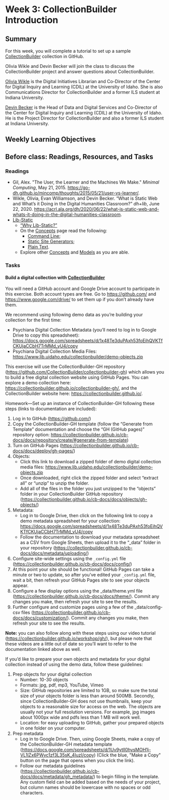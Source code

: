 # Week 3: CollectionBuilder Introduction


## Summary
For this week, you will complete a tutorial to set up a sample [CollectionBuilder](https://collectionbuilder.github.io) collection in GitHub. 

Olivia Wikle and Devin Becker will join the class to discuss the CollectionBuilder project and answer questions about CollectionBuilder. 

[Olivia Wikle](https://cdil.lib.uidaho.edu/people/#profile-olivia-wikle) is the Digital Initiatives Librarian and Co-Director of the Center for Digital Inquiry and Learning (CDIL) at the University of Idaho. She is also Communications Director for CollectionBuilder and a former ILS student at Indiana University.  

[Devin Becker](https://cdil.lib.uidaho.edu/people/#profile-devin-becker) is the Head of Data and Digital Services and Co-Director of the Center for Digital Inquiry and Learning (CDIL) at the University of Idaho. He is the Project Director for CollectionBuilder and also a former ILS student at Indiana University.


## Weekly Learning Objectives


## Before class: Readings, Resources, and Tasks
### Readings
 - Gil, Alex. "The User, the Learner and the Machines We Make." *Minimal Computing*, May 21, 2015. <https://go-dh.github.io/mincomp/thoughts/2015/05/21/user-vs-learner/>.
- Wikle, Olivia, Evan Williamson, and Devin Becker. “What is Static Web and What’s it Doing in the Digital Humanities Classroom?” *dh+lib*, June 22, 2020. <https://acrl.ala.org/dh/2020/06/22/what-is-static-web-and-whats-it-doing-in-the-digital-humanities-classroom>.
- [Lib-Static](https://lib-static.github.io)
	- [“Why Lib-Static?”](https://lib-static.github.io/about/)
	- On the [Concepts](https://lib-static.github.io/concepts/) page read the following:
		- [Command Line](https://lib-static.github.io/concepts/cli/);
		- [Static Site Generators](https://lib-static.github.io/concepts/static-site-generators/);
		- [Plain Text](https://lib-static.github.io/concepts/plaintext/).
	- Explore other [Concepts](https://lib-static.github.io/concepts/) and [Models](https://lib-static.github.io/models/) as you are able.
		
### Tasks

#### Build a digital collection with [CollectionBuilder](https://collectionbuilder.github.io)

You will need a GitHub account and Google Drive account to participate in this exercise. Both account types are free. Go to <https://github.com/> and <https://www.google.com/drive/> to set them up if you don’t already have them.
 
We recommend using following demo data as you’re building your collection for the first time:
- Psychiana Digital Collection Metadata (you’ll need to log in to Google Drive to copy this spreadsheet): <https://docs.google.com/spreadsheets/d/1x48Te3duPAxh53foEihQVKTfCKUjaCCbH7TrMMd_yU4/copy>
- Psychiana Digital Collection Media Files: <https://www.lib.uidaho.edu/collectionbuilder/demo-objects.zip>
 
This exercise will use the CollectionBuilder-GH repository (<https://github.com/CollectionBuilder/collectionbuilder-gh>) which allows you to build a free digital collection website using GitHub Pages. You can explore a demo collection here: <https://collectionbuilder.github.io/collectionbuilder-gh/>, and the CollectionBuilder website here: <https://collectionbuilder.github.io/>.  
 
Homework—Set up an instance of CollectionBuilder-GH following these steps (links to documentation are included):
 
1. Log in to GitHub (<https://github.com/>)
2. Copy the CollectionBuilder-GH template (follow the “Generate from Template” documentation and choose the “GH (GitHub pages)” repository option: <https://collectionbuilder.github.io/cb-docs/docs/repository/create/#generate-from-template>)
3. Turn on GitHub Pages (<https://collectionbuilder.github.io/cb-docs/docs/deploy/gh-pages/>)
4. Objects:
	- Click this link to download a zipped folder of demo digital collection media files: <https://www.lib.uidaho.edu/collectionbuilder/demo-objects.zip>
	- Once downloaded, right click the zipped folder and select “extract all” or “unzip” to unzip the folder.
	- Add all of the files in the folder you just unzipped to the “objects” folder in your CollectionBuilder GitHub repository (https://collectionbuilder.github.io/cb-docs/docs/objects/gh-objects/)
5. Metadata:
	- Log in to Google Drive, then click on the following link to copy a demo metadata spreadsheet for your collection: <https://docs.google.com/spreadsheets/d/1x48Te3duPAxh53foEihQVKTfCKUjaCCbH7TrMMd_yU4/copy>
	- Follow the documentation to download your metadata spreadsheet as a CSV from Google Sheets, then upload it to the “_data” folder in your repository (<https://collectionbuilder.github.io/cb-docs/docs/metadata/uploading/>)
6. Configure site-wide settings using the `_config.yml` file (<https://collectionbuilder.github.io/cb-docs/docs/config/>)
7. At this point your site should be functional! GitHub Pages can take a minute or two to update, so after you’ve edited your `_config.yml` file, wait a bit, then refresh your GitHub Pages site to see your objects appear.
8. Configure a few display options using the _data/theme.yml file (<https://collectionbuilder.github.io/cb-docs/docs/theme/>). Commit any changes you make, then refresh your site to see the results.
9. Further configure and customize pages using a few of the _data/config- csv files (<https://collectionbuilder.github.io/cb-docs/docs/customization/>). Commit any changes you make, then refresh your site to see the results.

**Note:** you can also follow along with these steps using our video tutorial (<https://collectionbuilder.github.io/workshop/gh/>), but please note that these videos are a little out of date so you’ll want to refer to the documentation linked above as well.
 
If you’d like to prepare your own objects and metadata for your digital collection instead of using the demo data, follow these guidelines:

1. Prep objects for your digital collection
	- Number: 10-30 objects
	- Formats: jpg, pdf, mp3, YouTube, Vimeo
	- Size: GitHub repositories are limited to 1GB, so make sure the total size of your objects folder is less than around 500MB. Secondly, since CollectionBuilder-GH does not use thumbnails, keep your objects to a reasonable size for access on the web. The objects are usually not your full resolution versions. For example, jpg images about 1000px wide and pdfs less than 1 MB will work well.
	- Location: for easy uploading to GitHub, gather your prepared objects in one folder on your computer.
2. Prep metadata
	- Log in to Google Drive. Then, using Google Sheets, make a copy of the CollectionBuilder-GH metadata template (<https://docs.google.com/spreadsheets/d/1Uv9ytll0hysMOH1j-VL1lZx6PWvc1zf3L35sK_4IuzI/copy>) (Click the blue,  "Make a Copy" button on the page that opens when you click the link).
	- Follow our metadata guidelines (<https://collectionbuilder.github.io/cb-docs/docs/metadata/gh_metadata/>) to begin filling in the template. Any custom field can be added based on the needs of your project, but column names should be lowercase with no spaces or odd characters.
